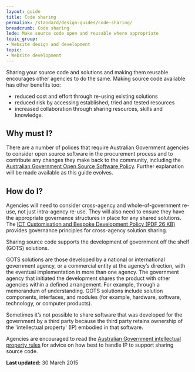 ```yaml
---
layout: guide
title: Code sharing
permalink: /standard/design-guides/code-sharing/
breadcrumb: Code sharing
lede: Make source code open and reusable where appropriate
topic_group:
- Website design and development
topic:
- Website development
---
```

Sharing your source code and solutions and making them reusable encourages other agencies to do the same. Making source code available has other benefits too:

*   reduced cost and effort through re-using existing solutions
*   reduced risk by accessing established, tried and tested resources
*   increased collaboration through sharing resources, skills and knowledge.

## Why must I?

There are a number of polices that require Australian Government agencies to consider open source software in the procurement process and to contribute any changes they make back to the community, including the [Australian Government Open Source Software Policy](http://www.finance.gov.au/policy-guides-procurement/open-source-software/). Further explanation will be made available as this guide evolves.

## How do I?

Agencies will need to consider cross-agency and whole-of-government re-use, not just intra-agency re-use. They will also need to ensure they have the appropriate governance structures in place for any shared solutions. The [ICT Customisation and Bespoke Development Policy (PDF 26 KB)](http://www.finance.gov.au/sites/default/files/ICT_Customisation_and_Bespoke_Development_Policy_0.pdf) provides governance principles for cross-agency solution sharing.

Sharing source code supports the development of government off the shelf (GOTS) solutions.

GOTS solutions are those developed by a national or international government agency, or a commercial entity at the agency’s direction, with the eventual implementation in more than one agency. The government agency that initiated the development shares the product with other agencies within a defined arrangement. For example, through a memorandum of understanding. GOTS solutions include solution components, interfaces, and modules (for example, hardware, software, technology, or computer products).

Sometimes it’s not possible to share software that was developed for the government by a third party because the third party retains ownership of the 'intellectual property' (IP) embodied in that software.

Agencies are encouraged to read the [Australian Government intellectual property rules](https://www.communications.gov.au/policy/policy-listing/australian-government-intellectual-property-rules) for advice on how best to handle IP to support sharing source code.

**Last updated:** 30 March 2015
